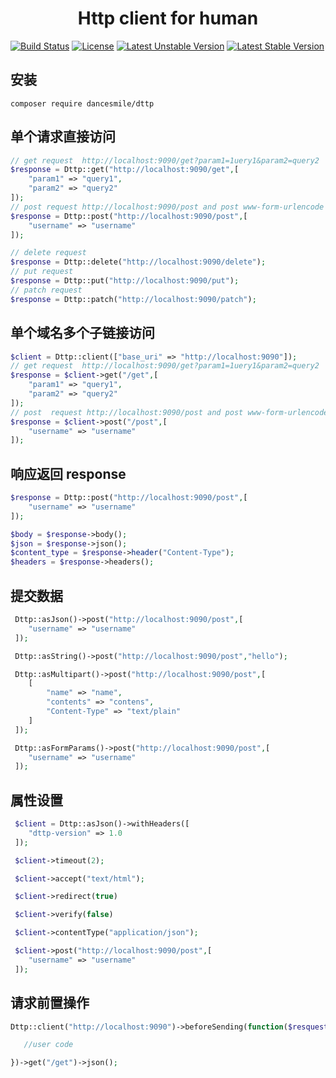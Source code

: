 <h1 align="center">Http client for human</h1>


[![Build Status](https://travis-ci.org/DanceSmile/http.svg?branch=master)](https://travis-ci.org/DanceSmile/http)
[![License](https://poser.pugx.org/dancesmile/dttp/license)](https://packagist.org/packages/dancesmile/dttp)
[![Latest Unstable Version](https://poser.pugx.org/dancesmile/dttp/v/unstable)](//packagist.org/packages/dancesmile/dttp)
[![Latest Stable Version](https://poser.pugx.org/dancesmile/dttp/version)](https://packagist.org/packages/dancesmile/dttp)

## 安装
```
composer require dancesmile/dttp
```

## 单个请求直接访问


```php
// get request  http://localhost:9090/get?param1=1uery1&param2=query2
$response = Dttp::get("http://localhost:9090/get",[
	"param1" => "query1",
	"param2" => "query2"
]);
// post request http://localhost:9090/post and post www-form-urlencode data `username=username`
$response = Dttp::post("http://localhost:9090/post",[
	"username" => "username"
]);

// delete request 
$response = Dttp::delete("http://localhost:9090/delete");
// put request 
$response = Dttp::put("http://localhost:9090/put");
// patch request 
$response = Dttp::patch("http://localhost:9090/patch");

 ```

## 单个域名多个子链接访问

```php
$client = Dttp::client(["base_uri" => "http://localhost:9090"]);
// get request  http://localhost:9090/get?param1=1uery1&param2=query2
$response = $client->get("/get",[
	"param1" => "query1",
	"param2" => "query2"
]);
// post  request http://localhost:9090/post and post www-form-urlencode data `username=username`
$response = $client->post("/post",[
	"username" => "username"
]);

```

## 响应返回 response

```php
$response = Dttp::post("http://localhost:9090/post",[
	"username" => "username"
]);

$body = $response->body();
$json = $response->json();
$content_type = $response->header("Content-Type");
$headers = $response->headers();

```

## 提交数据

```php
 Dttp::asJson()->post("http://localhost:9090/post",[
	"username" => "username"
 ]);

 Dttp::asString()->post("http://localhost:9090/post","hello");

 Dttp::asMultipart()->post("http://localhost:9090/post",[
 	[
 		"name" => "name",
 		"contents" => "contens",
 		"Content-Type" => "text/plain"
 	]
 ]);

 Dttp::asFormParams()->post("http://localhost:9090/post",[
	"username" => "username"
 ]);
```

## 属性设置

```php
 $client = Dttp::asJson()->withHeaders([
 	"dttp-version" => 1.0
 ]);

 $client->timeout(2);

 $client->accept("text/html");

 $client->redirect(true)

 $client->verify(false)

 $client->contentType("application/json");

 $client->post("http://localhost:9090/post",[
	"username" => "username"
 ]);

```

## 请求前置操作

```php
Dttp::client("http://localhost:9090")->beforeSending(function($resquest, $option){

   //user code

})->get("/get")->json();
```








